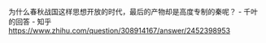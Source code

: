 为什么春秋战国这样思想开放的时代，最后的产物却是高度专制的秦呢？ - 千叶的回答 - 知乎
https://www.zhihu.com/question/308914167/answer/2452398953
